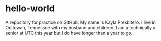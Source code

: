 # hello-world
A repository for practice on GitHub. 
My name is Kayla Presbitero. I live in Ooltewah, Tennessee with my husband and children. I am a technically a senior at UTC this year but I do have longer than a year to go.
